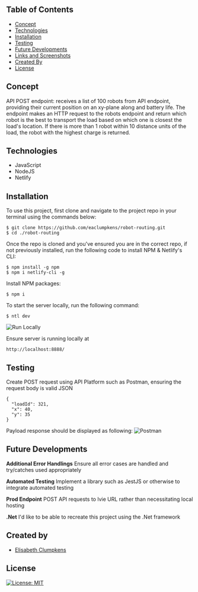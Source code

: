 ## Table of Contents

- [Concept](#concept)
- [Technologies](#technologies)
- [Installation](#installation)
- [Testing](#functionality)
- [Future Developments](#future-developments)
- [Links and Screenshots](#links-and-screenshots)
- [Created By](#created-by)
- [License](#license)

## Concept

API POST endpoint: receives a list of 100 robots from API endpoint, providing their current position on an xy-plane along and battery life. The endpoint makes an HTTP request to the robots endpoint and return which robot is the best to transport the load based on which one is closest the load's location. If there is more than 1 robot within 10 distance units of the load, the robot with the highest charge is returned.

## Technologies

- JavaScript
- NodeJS
- Netlify

## Installation

To use this project, first clone and navigate to the project repo in your terminal using the commands below:

```
$ git clone https://github.com/eaclumpkens/robot-routing.git
$ cd ./robot-routing
```

Once the repo is cloned and you've ensured you are in the correct repo, if not previously installed, run the following code to install NPM & Netlify's CLI:

```
$ npm install -g npm
$ npm i netlify-cli -g
```

Install NPM packages:

```
$ npm i
```

To start the server locally, run the following command:

```
$ ntl dev
```

![Run Locally](media/localhost.gif)

Ensure server is running locally at

```
http://localhost:8888/
```


## Testing

Create POST request using API Platform such as Postman, ensuring the request body is valid JSON

```
{
  "loadId": 321,
  "x": 40,
  "y": 35
}

```

Payload response should be displayed as following: 
![Postman](media/postman.gif)

## Future Developments

**Additional Error Handlings**
Ensure all error cases are handled and try/catches used appropriately

**Automated Testing**
Implement a library such as JestJS or otherwise to integrate automated testing

**Prod Endpoint**
POST API requests to lvie URL rather than necessitating local hosting

**.Net**
I'd like to be able to recreate this project using the .Net framework


## Created by

- [Elisabeth Clumpkens](mailto:eaclumpkens@gmail.com)

## License

[![License: MIT](https://img.shields.io/badge/License-MIT-yellow.svg)](https://opensource.org/licenses/MIT)
